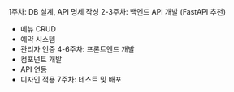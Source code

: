 1주차: DB 설계, API 명세 작성
2-3주차: 백엔드 API 개발 (FastAPI 추천)
  - 메뉴 CRUD
  - 예약 시스템
  - 관리자 인증
4-6주차: 프론트엔드 개발
  - 컴포넌트 개발
  - API 연동
  - 디자인 적용
7주차: 테스트 및 배포